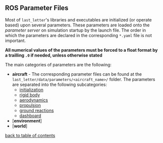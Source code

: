 ## ROS Parameter Files

Most of `last_letter`'s libraries and executables are initialized (or operate based) upon several parameters. These parameters are loaded onto the *parameter server* on simulation startup by the launch file. The order in which the parameters are declared in the corresponding `*.yaml` file is not important.

**All numerical values of the parameters must be forced to a float format by a trailling `.0` if needed, unless otherwise stated**

The main categories of parameters are the following:
- **aircraft** - The corresponding parameter files can be found at the `last_letter/data/parameters/<aircraft_name>/` folder. The parameters are separated into the following subcategories:
    - [initialization](aircraftInitParams.md)
    - [rigid body](rigidBodyParams.md)
    - [aerodynamics](aircraftAeroParams.md)
    - [propulsion](aircraftPropParams.md)
    - [ground reactions](aircraftGroundParams.md)
    - [dashboard](aircraftDashParams.md)
- [**environment**]
- [**world**]

[back to table of contents](../../../README.md)